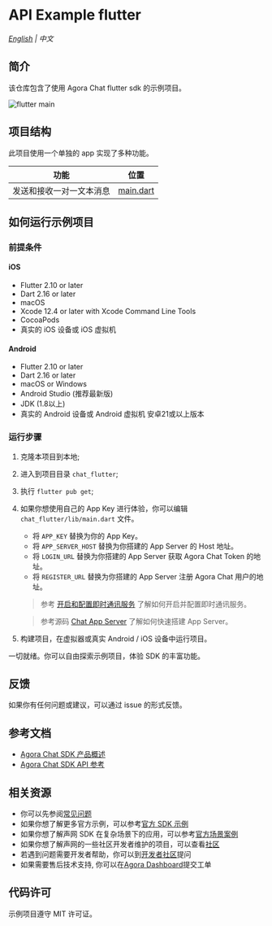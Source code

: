 # API Example flutter

_[English](README.md) | 中文_

## 简介

该仓库包含了使用 Agora Chat flutter sdk 的示例项目。

![flutter main](/images/flutter_main.png)

## 项目结构

此项目使用一个单独的 app 实现了多种功能。

| 功能| 位置 |
| --- | --- |
| 发送和接收一对一文本消息 | [main.dart](https://github.com/AgoraIO/Agora-Chat-API-Examples/blob/main/chat_flutter/lib/main.dart)                  |

## 如何运行示例项目

### 前提条件

#### iOS

- Flutter 2.10 or later
- Dart 2.16 or later
- macOS
- Xcode 12.4 or later with Xcode Command Line Tools
- CocoaPods
- 真实的 iOS 设备或 iOS 虚拟机

#### Android

- Flutter 2.10 or later
- Dart 2.16 or later
- macOS or Windows
- Android Studio (推荐最新版)
- JDK (1.8以上)
- 真实的 Android 设备或 Android 虚拟机 安卓21或以上版本

### 运行步骤

1. 克隆本项目到本地;
2. 进入到项目目录 `chat_flutter`;
3. 执行 `flutter pub get`;
4. 如果你想使用自己的 App Key 进行体验，你可以编辑 `chat_flutter/lib/main.dart` 文件。
   - 将 `APP_KEY` 替换为你的 App Key。
   - 将 `APP_SERVER_HOST` 替换为你搭建的 App Server 的 Host 地址。
   - 将 `LOGIN_URL` 替换为你搭建的 App Server 获取 Agora Chat Token 的地址。
   - 将 `REGISTER_URL` 替换为你搭建的 App Server 注册 Agora Chat 用户的地址。


   > 参考 [开启和配置即时通讯服务](https://docs.agora.io/cn/agora-chat/enable_agora_chat?platform=flutter) 了解如何开启并配置即时通讯服务。

   > 参考源码 [Chat App Server](https://github.com/AgoraIO/Agora-Chat-API-Examples/tree/main/chat-app-server) 了解如何快速搭建 App Server。


5. 构建项目，在虚拟器或真实 Android / iOS 设备中运行项目。

一切就绪。你可以自由探索示例项目，体验 SDK 的丰富功能。

## 反馈

如果你有任何问题或建议，可以通过 issue 的形式反馈。

## 参考文档

- [Agora Chat SDK 产品概述](https://docs.agora.io/cn/agora-chat/agora_chat_overview?platform=flutter)
- [Agora Chat SDK API 参考]()

## 相关资源

- 你可以先参阅[常见问题](https://docs.agora.io/cn/faq)
- 如果你想了解更多官方示例，可以参考[官方 SDK 示例](https://github.com/AgoraIO)
- 如果你想了解声网 SDK 在复杂场景下的应用，可以参考[官方场景案例](https://github.com/AgoraIO-usecase)
- 如果你想了解声网的一些社区开发者维护的项目，可以查看[社区](https://github.com/AgoraIO-Community)
- 若遇到问题需要开发者帮助，你可以到[开发者社区](https://rtcdeveloper.com/)提问
- 如果需要售后技术支持, 你可以在[Agora Dashboard](https://dashboard.agora.io)提交工单

## 代码许可

示例项目遵守 MIT 许可证。

